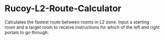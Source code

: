 # Rucoy-L2-Route-Calculator
Calculates the fastest route between rooms in L2 zone.
Input a starting room and a target room to receive instructions for which of the left and right portals to go through.
